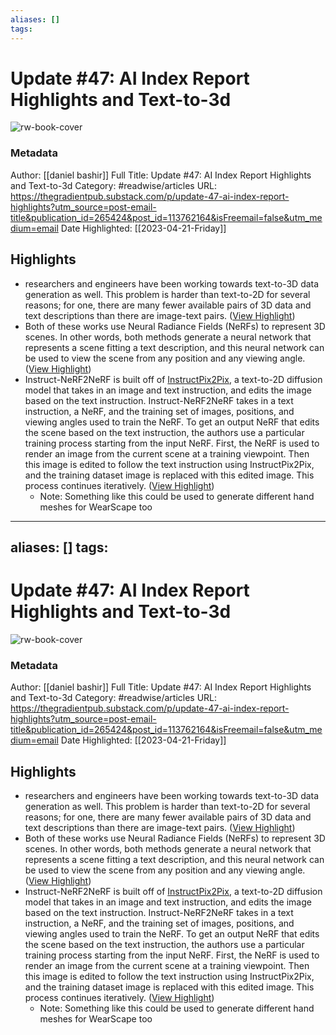 ```yaml
---
aliases: []
tags:
---
```

# Update #47: AI Index Report Highlights and Text-to-3d

![rw-book-cover](https://substackcdn.com/image/fetch/w_1200,h_600,c_limit,f_jpg,q_auto:good,fl_progressive:steep/https%3A%2F%2Fsubstack-post-media.s3.amazonaws.com%2Fpublic%2Fimages%2Fb47e3754-7506-4199-bc28-8b31774a885b_1600x850.png)
### Metadata
Author: [[daniel bashir]]
Full Title: Update #47: AI Index Report Highlights and Text-to-3d
Category: #readwise/articles
URL: https://thegradientpub.substack.com/p/update-47-ai-index-report-highlights?utm_source=post-email-title&publication_id=265424&post_id=113762164&isFreemail=false&utm_medium=email
Date Highlighted: [[2023-04-21-Friday]]

## Highlights
- researchers and engineers have been working towards text-to-3D data generation as well. This problem is harder than text-to-2D for several reasons; for one, there are many fewer available pairs of 3D data and text descriptions than there are image-text pairs. ([View Highlight](https://read.readwise.io/read/01gyjav4an6x059kc3vbjbs39b))
- Both of these works use Neural Radiance Fields (NeRFs) to represent 3D scenes. In other words, both methods generate a neural network that represents a scene fitting a text description, and this neural network can be used to view the scene from any position and any viewing angle. ([View Highlight](https://read.readwise.io/read/01gyjavme8gnv556yq4e698eyp))
- Instruct-NeRF2NeRF is built off of [InstructPix2Pix](https://www.timothybrooks.com/instruct-pix2pix/), a text-to-2D diffusion model that takes in an image and text instruction, and edits the image based on the text instruction. Instruct-NeRF2NeRF takes in a text instruction, a NeRF, and the training set of images, positions, and viewing angles used to train the NeRF. To get an output NeRF that edits the scene based on the text instruction, the authors use a particular training process starting from the input NeRF. First, the NeRF is used to render an image from the current scene at a training viewpoint. Then this image is edited to follow the text instruction using InstructPix2Pix, and the training dataset image is replaced with this edited image. This process continues iteratively. ([View Highlight](https://read.readwise.io/read/01gyjd4gt4600rk0bmm5q7pswn))
    - Note: Something like this could be used to generate different hand meshes for WearScape too
---
aliases: []
tags:
---
# Update #47: AI Index Report Highlights and Text-to-3d

![rw-book-cover](https://substackcdn.com/image/fetch/w_1200,h_600,c_limit,f_jpg,q_auto:good,fl_progressive:steep/https%3A%2F%2Fsubstack-post-media.s3.amazonaws.com%2Fpublic%2Fimages%2Fb47e3754-7506-4199-bc28-8b31774a885b_1600x850.png)
### Metadata
Author: [[daniel bashir]]
Full Title: Update #47: AI Index Report Highlights and Text-to-3d
Category: #readwise/articles
URL: https://thegradientpub.substack.com/p/update-47-ai-index-report-highlights?utm_source=post-email-title&publication_id=265424&post_id=113762164&isFreemail=false&utm_medium=email
Date Highlighted: [[2023-04-21-Friday]]

## Highlights
- researchers and engineers have been working towards text-to-3D data generation as well. This problem is harder than text-to-2D for several reasons; for one, there are many fewer available pairs of 3D data and text descriptions than there are image-text pairs. ([View Highlight](https://read.readwise.io/read/01gyjav4an6x059kc3vbjbs39b))
- Both of these works use Neural Radiance Fields (NeRFs) to represent 3D scenes. In other words, both methods generate a neural network that represents a scene fitting a text description, and this neural network can be used to view the scene from any position and any viewing angle. ([View Highlight](https://read.readwise.io/read/01gyjavme8gnv556yq4e698eyp))
- Instruct-NeRF2NeRF is built off of [InstructPix2Pix](https://www.timothybrooks.com/instruct-pix2pix/), a text-to-2D diffusion model that takes in an image and text instruction, and edits the image based on the text instruction. Instruct-NeRF2NeRF takes in a text instruction, a NeRF, and the training set of images, positions, and viewing angles used to train the NeRF. To get an output NeRF that edits the scene based on the text instruction, the authors use a particular training process starting from the input NeRF. First, the NeRF is used to render an image from the current scene at a training viewpoint. Then this image is edited to follow the text instruction using InstructPix2Pix, and the training dataset image is replaced with this edited image. This process continues iteratively. ([View Highlight](https://read.readwise.io/read/01gyjd4gt4600rk0bmm5q7pswn))
    - Note: Something like this could be used to generate different hand meshes for WearScape too

